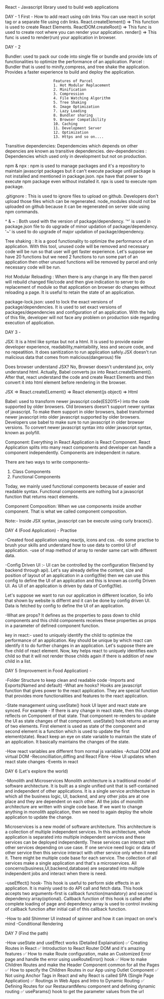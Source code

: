 React - Javascript library used to build web applications

DAY - 1
First - How to add react using cdn links
You can use react in script tag or a separate file using cdn links.
React.createElement() => This function is used to create React Elements.
ReactDOM.createRoot() => This func is used to create root where you can render your application.
render() => This func is used to render(run) your application in browser.

DAY - 2

Bundler: used to pack our code into single file or bundle and provide lots of functionalities to optimize the performance of an application.
Parcel : Bundler that is used to minify,compress, and tree shake the application. Provides a faster experience to build and deploy the application.

                          Features of Parcel
                          1. Hot Modular Replacement
                          2. Minification
                          3. Compression
                          4. File Watching Algorithm
                          5. Tree Shaking
                          6. Image Optimization
                          7. Lazy Loading
                          8. Bundler sharing
                          9. Browser Compatibility
                          10. Caching
                          11. Development Server
                          12. Optimization
                          13. Https and so on....

Transitive dependencies: Dependemcies which depends on other depencies are known as transitive dependencies.
dev-dependencies : Dependencies which used only in development but not on production.

npm & npx : npm is used to manage packages and it's a repository to maintain javascript packages but it can't execute package until package is not installed and mentioned in package.json.
npx have that power to execute npm package even without installed it. npx is used to execute npm package.

.gitignore : This is used to ignore files to upload on github. Developers don't upload those files which can be regenerated. node_modules should not be uploaded on github because it can be regenerated on server side using npm commands.

^ & ~ : Both used with the version of package/dependency. '^' is used in package.json file to do upgrade of minor updation of package/dependency. '~' is used to do upgrade of major updation of package/dependency.

Tree shaking : It is a good functionality to optimize the performance of an application. With this tool, unused code will be removed and necessary code will be run so that user will get faster experience. Let's suppose we have 20 functions but we need 2 functions to run some part of an application then other unused functions will be removed by parcel and only necessary code will be run.

Hot Modular Reloading : When there is any change in any file then parcel will rebuild changed file/code and then give indication to server to do replacement of module so that application on browser do changes without reloading a page. It is useful to retain the state of an application.

package-lock.json: used to lock the exact versions of package/dependencies. It is used to set exact versions of packages/dependencies and configuration of an application. With the help of this file, developer will not face any problem on production side regarding execution of application.

DAY 3 -

JSX: It is a html like syntax but not a html. It is used to provide easier developer experience, readability,maintaibility, less and secure code, and no repeatition. It does sanitization to run application safely.JSX doesn't run malicious data that comes from malicious(dangerous) file

Does browser understand JSX?
No, Browser doesn't understand jsx, only understand html.
Actually, Babel converts jsx into React.createElement(). After that, react understand the code and create React Elements and then convert it into html element before rendering in the browser.

JSX => React.createELement() => React element(js object) => Html

Babel: used to transform newer javascript code(ES2015+) into the code supported by older browsers. Old browsers doesn't support newer syntax of javascript. To make them support in older browsers, babel transformed newer javascript into older javascript supported by older browsers. Developers use babel to make sure to run javascript in older browser versions.
To convert newer javascript syntax into older javascript syntax, known as polyfill.

Component: Everything in React Application is React Component. React Application splits into many react components and developer can handle a component independently. Components are independent in nature.

There are two ways to write components-

1. Class Components
2. Functional Components

Today, we mainly used functional components because of easier and readable syntax. Functional components are nothing but a javascript function that returns react elements.

Component Composition: When we use components inside another component. That is what we called component composition.

Note:- Inside JSX syntax, javascript can be execute using curly braces{}.

DAY 4 (Food Application) - Practise

-Created food application using reactjs, icons and css.
-do some practise to brush your skills and understand how to use data to control UI of application.
-use of map method of array to render same cart with different data.

-Config Driven UI :- UI can be controlled by the configuration file(send by backend through api). Let's say already define the content, size and position of layout of an application in a config(file) then we can use this config to define the UI of an application and this is known as config Driven UI. As UI of an application is driven by data of Config(file).

Let's suppose we want to run our application in different location, So info that shown by website is differnt and it can be done by config driven UI. Data is fetched by config to define the UI of an application.

-What are props?
It defines as the properties to pass down to child components and this child components receives these properties as props in a parameter of defined component function.

key in react:-
used to uniquely identify the child to optimize the performance of an application.
Key should be unique by which react can identify it to do further changes in an application.
Let's suppose there are five child of react element. Now, key helps react to uniquely identifies each child so that it will not render those childs again if there is addition of new child in a list.

DAY 5 (Improvement in Food Application) -

-Folder Structure to keep clean and readable code
-Imports and Exports(Named and default)
-What are hooks?
Hooks are javascript function that gives power to the react application. They are special function that provides more functionalities and features to the react application.

-State management using useState() hook
UI layer and react state are synced. For example - If there is any change in react state, then this change reflects on Component of that state. That component re-renders to update the UI as state changes of that component.
useState() hook returns an array of two elements. First element is used as state of the component and second element is a function which is used to update the first element(state). React keep an eye on state variable to maintain the state of an application. It basically maintains the changes of the state.

-How react variables are different from normal js variables
-Actual DOM and virtual DOM
-Reconcilliation,diffing and React Fibre
-How UI updates when react state changes
-Events in react

DAY 6 (Let's explore the world)

-Monolith and Microservices
Monolith architecture is a traditional model of software architecture. It is built as a single unified unit that is self-contained and independent of other applications. It is a single service architecture in which all the business logic, UI, backend, and any other jobs are at one place and they are dependent on each other. All the jobs of monolith architecture are written with single code base. If we want to change anything in monolith application, then we need to again deploy the whole application to update the change.

Microservices is a new model of software architecture. This architecture is a collection of multiple independent services.
In this architecture, whole application is separated into multiple independent services and these services can be deployed independently. These services can interact with other services depending on use case. If one service need logic or data of other service then this service interact with other service only when it need it. There might be multiple code base for each service. The collection of all services make a single application and that's a microservices. All concerns(business,UI,backend,database) are separated into multiple independent jobs and interact when there is need.

-useEffect() hook-
This hook is useful to perform side effects in an application. It is mainly used to do API call and fetch data.
This hook accepts two arguments-first is callback function(mandatory) and second is dependency array(optional).
Callback function of this hook is called after complete loading of page and dependency array is used to control invoking of callback function after initial call of this callback function.

-How to add Shimmer UI instead of spinner and how it can impact on one's mind
-Conditional Rendering

DAY 7 (Find the path)

-How useState and useEffect works (Detailed Explaination)
✅ Creating Routes in React
✅ Introduction to React Router DOM and it's amazing features
✅ How to make Route configuration, make an Customized Error page and handle the error using useRouteError() hook
✅ How to make Children Routes and make the Header Component common for all the Pages
✅ How to specify the Children Routes in our App using Outlet Component
✅ Not using Anchor Tags in React and why React is called SPA (Single Page Application)
✅ Routings in Web Apps and Intro to Dynamic Routing
✅ Defining Routes for our RestaurantMenu component and defining dynamic routing
✅ useParams() hook to get the parameter values from the url
